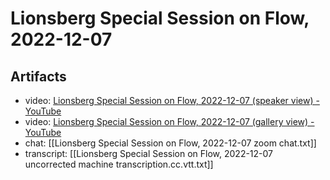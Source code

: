 # Lionsberg Special Session on Flow, 2022-12-07

## Artifacts

- video: [Lionsberg Special Session on Flow, 2022-12-07 (speaker view) - YouTube](https://youtu.be/hQj5Vcv_yb8)
- video: [Lionsberg Special Session on Flow, 2022-12-07 (gallery view) - YouTube](https://youtu.be/NcLkt1N7i9I)
- chat: [[Lionsberg Special Session on Flow, 2022-12-07 zoom chat.txt]]
- transcript: [[Lionsberg Special Session on Flow, 2022-12-07 uncorrected machine transcription.cc.vtt.txt]]

